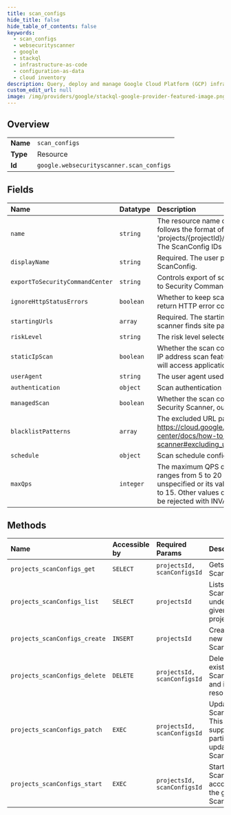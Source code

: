 ```yaml
---
title: scan_configs
hide_title: false
hide_table_of_contents: false
keywords:
  - scan_configs
  - websecurityscanner
  - google    
  - stackql
  - infrastructure-as-code
  - configuration-as-data
  - cloud inventory
description: Query, deploy and manage Google Cloud Platform (GCP) infrastructure and resources using SQL
custom_edit_url: null
image: /img/providers/google/stackql-google-provider-featured-image.png
---
```

  
    

## Overview
<table><tbody>
<tr><td><b>Name</b></td><td><code>scan_configs</code></td></tr>
<tr><td><b>Type</b></td><td>Resource</td></tr>
<tr><td><b>Id</b></td><td><code>google.websecurityscanner.scan_configs</code></td></tr>
</tbody></table>

## Fields
| Name | Datatype | Description |
|:-----|:---------|:------------|
| `name` | `string` | The resource name of the ScanConfig. The name follows the format of 'projects/&#123;projectId&#125;/scanConfigs/&#123;scanConfigId&#125;'. The ScanConfig IDs are generated by the system. |
| `displayName` | `string` | Required. The user provided display name of the ScanConfig. |
| `exportToSecurityCommandCenter` | `string` | Controls export of scan configurations and results to Security Command Center. |
| `ignoreHttpStatusErrors` | `boolean` | Whether to keep scanning even if most requests return HTTP error codes. |
| `startingUrls` | `array` | Required. The starting URLs from which the scanner finds site pages. |
| `riskLevel` | `string` | The risk level selected for the scan |
| `staticIpScan` | `boolean` | Whether the scan configuration has enabled static IP address scan feature. If enabled, the scanner will access applications from static IP addresses. |
| `userAgent` | `string` | The user agent used during scanning. |
| `authentication` | `object` | Scan authentication configuration. |
| `managedScan` | `boolean` | Whether the scan config is managed by Web Security Scanner, output only. |
| `blacklistPatterns` | `array` | The excluded URL patterns as described in https://cloud.google.com/security-command-center/docs/how-to-use-web-security-scanner#excluding_urls |
| `schedule` | `object` | Scan schedule configuration. |
| `maxQps` | `integer` | The maximum QPS during scanning. A valid value ranges from 5 to 20 inclusively. If the field is unspecified or its value is set 0, server will default to 15. Other values outside of [5, 20] range will be rejected with INVALID_ARGUMENT error. |
## Methods
| Name | Accessible by | Required Params | Description |
|:-----|:--------------|:----------------|:------------|
| `projects_scanConfigs_get` | `SELECT` | `projectsId, scanConfigsId` | Gets a ScanConfig. |
| `projects_scanConfigs_list` | `SELECT` | `projectsId` | Lists ScanConfigs under a given project. |
| `projects_scanConfigs_create` | `INSERT` | `projectsId` | Creates a new ScanConfig. |
| `projects_scanConfigs_delete` | `DELETE` | `projectsId, scanConfigsId` | Deletes an existing ScanConfig and its child resources. |
| `projects_scanConfigs_patch` | `EXEC` | `projectsId, scanConfigsId` | Updates a ScanConfig. This method support partial update of a ScanConfig. |
| `projects_scanConfigs_start` | `EXEC` | `projectsId, scanConfigsId` | Start a ScanRun according to the given ScanConfig. |
